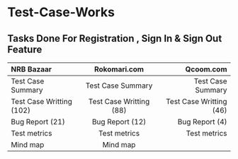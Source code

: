 # Test-Case-Works
## Tasks Done For Registration , Sign In & Sign Out Feature
| NRB Bazaar | Rokomari.com | Qcoom.com |
| :---         |     :---:      |          ---: |
| Test Case Summary   | Test Case Summary     | Test Case Summary    |
| Test Case Writting (102)     | Test Case Writting (88)      | Test Case Writting (46)     |
| Bug Report (21)    | Bug Report (12)      | Bug Report (4)     |
| Test metrics     | Test metrics       | Test metrics      |
| Mind map      | Mind map       |      |
